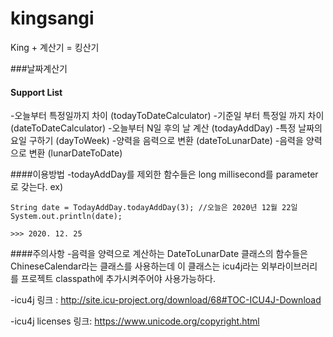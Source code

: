 # kingsangi
King + 계산기 = 킹산기

###날짜계산기
#### Support List
-오늘부터 특정일까지 차이 (todayToDateCalculator) 
-기준일 부터 특정일 까지 차이 (dateToDateCalculator)
-오늘부터 N일 후의 날 계산 (todayAddDay)
-특정 날짜의 요일 구하기 (dayToWeek)
-양력을 음력으로 변환 (dateToLunarDate)
-음력을 양력으로 변환 (lunarDateToDate)

####이용방법
-todayAddDay를 제외한 함수들은 long millisecond를 parameter로 갖는다.
ex)
```
String date = TodayAddDay.todayAddDay(3); //오늘은 2020년 12월 22일
System.out.println(date);

>>> 2020. 12. 25
```

####주의사항
-음력을 양력으로 계산하는 DateToLunarDate 클래스의 함수들은 ChineseCalendar라는 클래스를 사용하는데
 이 클래스는 icu4j라는 외부라이브러리를 프로젝트 classpath에 추가시켜주어야 사용가능하다.
 
 -icu4j 링크 : http://site.icu-project.org/download/68#TOC-ICU4J-Download
              
  
 -icu4j licenses
  링크: https://www.unicode.org/copyright.html
